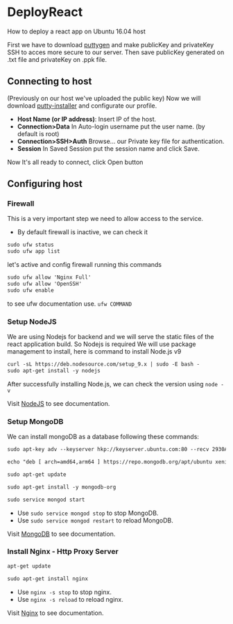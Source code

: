 # DeployReact
How to deploy a react app on Ubuntu 16.04 host

First we have to download [puttygen](https://www.chiark.greenend.org.uk/~sgtatham/putty/latest.html) and make publicKey and privateKey SSH to acces more secure to our server.
Then save publicKey generated on .txt file and privateKey on .ppk file.

## Connecting to host
(Previously on our host we've uploaded the public key)
Now we will download [putty-installer](https://www.chiark.greenend.org.uk/~sgtatham/putty/latest.html) and configurate our profile.
* **Host Name (or IP address)**: Insert IP of the host.
* **Connection>Data** In Auto-login username put the user name. (by default is root)
* **Connection>SSH>Auth** Browse... our Private key file for authentication.
* **Session** In Saved Session put the session name and click Save.

Now It's all ready to connect, click Open button

## Configuring host
### Firewall
This is a very important step we need to allow access to the service.
* By default firewall is inactive, we can check it  
```html
sudo ufw status
sudo ufw app list
```
let's active and config firewall running this commands
```html
sudo ufw allow 'Nginx Full'
sudo ufw allow 'OpenSSH'
sudo ufw enable
```
to see ufw documentation use.  ```ufw COMMAND```

### Setup NodeJS
We are using Nodejs for backend and we will serve the static files of the react application build. So Nodejs is required
We will use package management to install, here is command to install Node.js v9
```html
curl -sL https://deb.nodesource.com/setup_9.x | sudo -E bash -
sudo apt-get install -y nodejs
```
After successfully installing Node.js, we can check the version using ``` node -v ```

Visit [NodeJS](https://nodejs.org/en/download/package-manager/) to see documentation.

### Setup MongoDB
We can install mongoDB as a database following these commands:
```html
sudo apt-key adv --keyserver hkp://keyserver.ubuntu.com:80 --recv 2930ADAE8CAF5059EE73BB4B58712A2291FA4AD5
```
```html
echo "deb [ arch=amd64,arm64 ] https://repo.mongodb.org/apt/ubuntu xenial/mongodb-org/3.6 multiverse" | sudo tee /etc/apt/sources.list.d/mongodb-org-3.6.list
```
```html
sudo apt-get update
```
```html
sudo apt-get install -y mongodb-org
```
```html
sudo service mongod start
```
* Use ```sudo service mongod stop``` to stop MongoDB.
* Use ```sudo service mongod restart``` to reload MongoDB.

Visit [MongoDB](https://docs.mongodb.com/manual/tutorial/install-mongodb-on-ubuntu/) to see documentation.

### Install Nginx - Http Proxy Server
```html
apt-get update
```
```html
sudo apt-get install nginx
```
* Use ```nginx -s stop``` to stop nginx.
* Use ```nginx -s reload``` to reload nginx.

Visit [Nginx](http://nginx.org/en/linux_packages.html) to see documentation.
